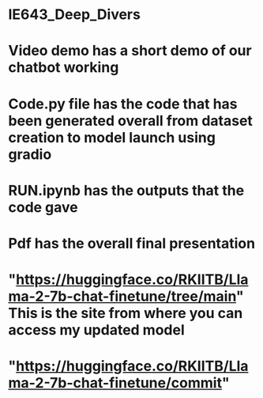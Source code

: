 # IE643_Deep_Divers
# Video demo has a short demo of our chatbot working
# Code.py file has the code that has been generated overall from dataset creation to model launch using gradio
# RUN.ipynb has the outputs that the code gave
# Pdf has the overall final presentation
# "https://huggingface.co/RKIITB/Llama-2-7b-chat-finetune/tree/main" This is the site from where you can access my updated model
# "https://huggingface.co/RKIITB/Llama-2-7b-chat-finetune/commit" 
